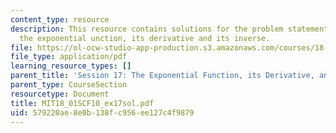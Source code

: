 ```yaml
---
content_type: resource
description: This resource contains solutions for the problem statements related to
  the exponential unction, its derivative and its inverse.
file: https://ol-ocw-studio-app-production.s3.amazonaws.com/courses/18-01sc-single-variable-calculus-fall-2010/579220ae8e0b138fc956ee127c4f9879_MIT18_01SCF10_ex17sol.pdf
file_type: application/pdf
learning_resource_types: []
parent_title: 'Session 17: The Exponential Function, its Derivative, and its Inverse'
parent_type: CourseSection
resourcetype: Document
title: MIT18_01SCF10_ex17sol.pdf
uid: 579220ae-8e0b-138f-c956-ee127c4f9879
---
```

